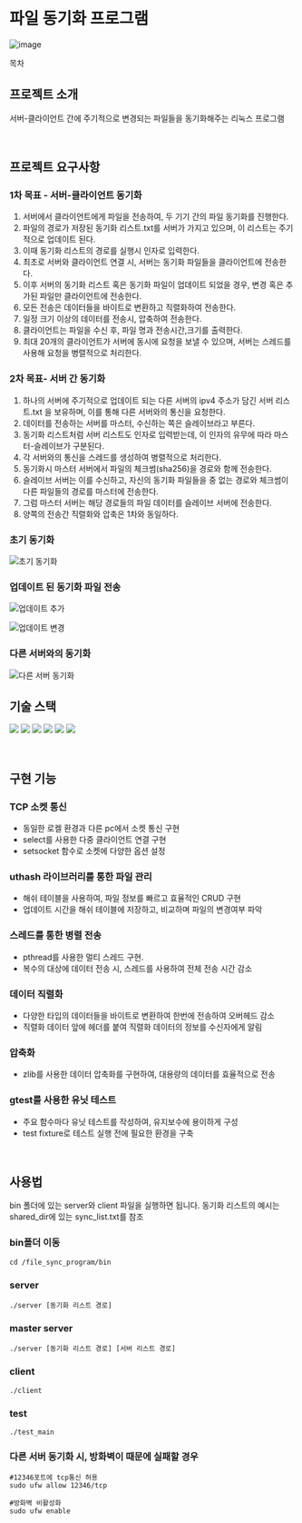 # 파일 동기화 프로그램


![image](https://github.com/lhs9602/file_sync_program/assets/34961388/342a2007-ca25-4ccb-9104-e6db1bd8c2f7)



목차

## 프로젝트 소개

<p align="justify">
서버-클라이언트 간에 주기적으로 변경되는 파일들을 동기화해주는 리눅스 프로그램
</p>

<br>

## 프로젝트 요구사항

### 1차 목표 - 서버-클라이언트 동기화
1. 서버에서 클라이언트에게 파일을 전송하여, 두 기기 간의 파일 동기화를 진행한다.
2. 파일의 경로가 저장된 동기화 리스트.txt를 서버가 가지고 있으며, 이 리스트는 주기적으로 업데이트 된다.
3. 이때 동기화 리스트의 경로를 실행시 인자로 입력한다.
4. 최초로 서버와 클라이언트 연결 시, 서버는 동기화 파일들을 클라이언트에 전송한다.
5. 이후 서버의 동기화 리스트 혹은 동기화 파일이 업데이트 되었을 경우, 변경 혹은 추가된 파일만 클라이언트에 전송한다.
6. 모든 전송은 데이터들을 바이트로 변환하고 직렬화하여 전송한다.
7. 일정 크기 이상의 데이터를 전송시, 압축하여 전송한다.
8. 클라이언트는 파일을 수신 후, 파일 명과 전송시간,크기를 출력한다.
9. 최대 20개의 클라이언트가 서버에 동시에 요청을 보낼 수 있으며, 서버는 스레드를 사용해 요청을 병렬적으로 처리한다. 

### 2차 목표- 서버 간 동기화
1. 하나의 서버에 주기적으로 업데이트 되는 다른 서버의 ipv4 주소가 담긴 서버 리스트.txt 을 보유하며, 이를 통해 다른 서버와의 통신을 요청한다.
2. 데이터를 전송하는 서버를 마스터, 수신하는 쪽은 슬레이브라고 부른다.
3. 동기화 리스트처럼 서버 리스트도 인자로 입력받는데, 이 인자의 유무에 따라 마스터-슬레이브가 구분된다.
4. 각 서버와의 통신을 스레드를 생성하여 병렬적으로 처리한다.
5. 동기화시 마스터 서버에서 파일의 체크썸(sha256)을 경로와 함께 전송한다.
6. 슬레이브 서버는 이를 수신하고, 자신의 동기화 파일들을 중 없는 경로와 체크썸이 다른 파일들의 경로를 마스터에 전송한다.
7. 그럼 마스터 서버는 해당 경로들의 파일 데이터를 슬레이브 서버에 전송한다.
8. 양쪽의 전송간 직렬화와 압축은 1차와 동일하다.

### 초기 동기화
![초기 동기화](https://github.com/lhs9602/file_sync_program/assets/34961388/88dae019-096d-4d23-8084-2c381d206b94)


### 업데이트 된 동기화 파일 전송
![업데이트 추가](https://github.com/lhs9602/file_sync_program/assets/34961388/351afedd-d7f9-448b-a4f2-9e7003a68fd5)


![업데이트 변경](https://github.com/lhs9602/file_sync_program/assets/34961388/fc770359-6b40-4292-8868-1ea6d19531b7)


### 다른 서버와의 동기화
![다른 서버 동기화](https://github.com/lhs9602/file_sync_program/assets/34961388/d2868be6-e374-4ae3-9f9f-c7c8b7233599)




## 기술 스택
 <img src="https://img.shields.io/badge/c-007396?style=for-the-badge&logo=c&logoColor=white"> <img src="https://img.shields.io/badge/c++-00599?style=for-the-badge&logo=cplusplus&logoColor=white"> <img src="https://img.shields.io/badge/ubuntu-E95420?style=for-the-badge&logo=ubuntu&logoColor=white"> <img src="https://img.shields.io/badge/virtualbox-394EFF?style=for-the-badge&logo=virtualbox&logoColor=white"> <img src="https://img.shields.io/badge/makefile-E95420?style=for-the-badge&logo=makefile&logoColor=white"> <img src="https://img.shields.io/badge/cmake-394EFF?style=for-the-badge&logo=cmake&logoColor=white">

<br>

## 구현 기능

### TCP 소켓 통신
- 동일한 로켈 환경과 다른 pc에서 소켓 통신 구현
- select를 사용한 다중 클라이언트 연결 구현
- setsocket 함수로 소켓에 다양한 옵션 설정

### uthash 라이브러리를 통한 파일 관리
- 해쉬 테이블을 사용하여, 파일 정보를 빠르고 효율적인 CRUD 구현  
- 업데이트 시간을 해쉬 테이블에 저장하고, 비교하며 파일의 변경여부 파악

### 스레드를 통한 병렬 전송
- pthread를 사용한 멀티 스레드 구현.
- 복수의 대상에 데이터 전송 시, 스레드를 사용하여 전체 전송 시간 감소
  
### 데이터 직렬화
- 다양한 타입의 데이터들을 바이트로 변환하여 한번에 전송하여 오버헤드 감소
- 직렬화 데이터 앞에 헤더를 붙여 직렬화 데이터의 정보를 수신자에게 알림

### 압축화
- zlib를 사용한 데이터 압축화를 구현하여, 대용량의 데이터를 효율적으로 전송

### gtest를 사용한 유닛 테스트
- 주요 함수마다 유닛 테스트를 작성하여, 유지보수에 용이하게 구성
- test fixture로 테스트 실행 전에 필요한 환경을 구축

<br>

## 사용법
bin 폴더에 있는 server와 client 파일을 실행하면 됩니다.
동기화 리스트의 예시는 shared_dir에 있는 sync_list.txt를 참조

### bin폴더 이동
```
cd /file_sync_program/bin
```

### server
``` 
./server [동기화 리스트 경로]
```

### master server
``` 
./server [동기화 리스트 경로] [서버 리스트 경로]
```

### client
``` 
./client
```

### test
```
./test_main
```

### 다른 서버 동기화 시, 방화벽이 때문에 실패할 경우
```
#12346포트에 tcp통신 허용
sudo ufw allow 12346/tcp
```

```
#방화벽 비활성화
sudo ufw enable
```

<p align="justify">

</p>

<br>
